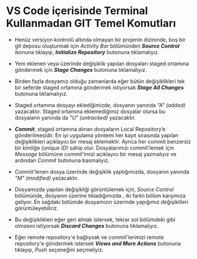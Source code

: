 #  VS Code içerisinde Terminal Kullanmadan GIT Temel Komutları

*	Henüz versiyon kontrolü altında olmayan bir projenin dizininde, boş bir git deposu oluşturmak için *Activity Bar* bölümünden ***Source Control***  ikonuna tıklayıp, ***Initialize Repository***  butonuna tıklamalıyız.

*	Yeni eklenen veya üzerinde değişiklik yapılan dosyaları staged ortamına göndermek için ***Stage Changes*** butonuna tıklamalıyız.

*	Birden fazla dosyamız olduğu zamanlarda eğer bütün değişiklikleri tek bir seferde staged ortamına göndermek istiyorsak ***Stage All Changes*** butonuna tıklamalıyız.

*	Staged ortamına dosyayı eklediğimizde, dosyanın yanında *"A"  (added)* yazacaktır. Staged ortamına eklemediğimiz dosyalar olursa bu dosyaların yanında da *"U" (untracked)* yazacaktır.

*	***Commit***, staged ortamına alınan dosyaların Local Repository’e gönderilmesidir. En iyi uygulama yöntemi her kayıt sırasında yapılan değişiklikleri açıklayıcı bir mesaj eklemektir. Ayrıca her commit benzersiz bir kimliğe *(unique ID)* sahip olur. Dosyalarımızı commit'lemek için *Message* bölümüne  commit'imizi açıklayıcı bir mesaj yazmalıyız ve ardından *Commit* butonuna  basmalıyız.

*	Commit'lenen dosya üzerinde değişiklik yaptığımızda, dosyanın yanında *"M"  (modified)* yazacaktır.

*	Dosyamızda yapılan değişikliği görüntülemek için, *Source Control* bölümünde, dosyanın üzerine tıkladığımızda , iki farklı bölüm karşımıza geliyor. En sağdaki bölümde  dosyamızın üzerinde yapığımız değişiklileri görüntüleyebiliriz.

*	Bu değişiklikleri eğer geri almak istersek, tekrar sol bölümdeki  gibi olmasını istiyorsak ***Discard Changes*** butonuna tıklamalıyız.

*	Eğer remote repository'e bağlıysak ve commit'lerimizi remote repository'e göndermek istersek ***Views and More Actions***  butonuna tıklayıp, *Push* seçeneğini seçmeliyiz.


